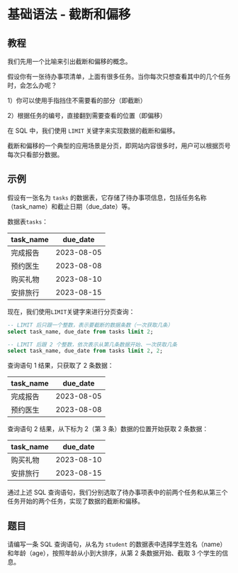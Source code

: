 # 基础语法 - 截断和偏移

## 教程

我们先用一个比喻来引出截断和偏移的概念。

假设你有一张待办事项清单，上面有很多任务。当你每次只想查看其中的几个任务时，会怎么办呢？

1）你可以使用手指挡住不需要看的部分（即截断）

2）根据任务的编号，直接翻到需要查看的位置（即偏移）



在 SQL 中，我们使用 `LIMIT` 关键字来实现数据的截断和偏移。

截断和偏移的一个典型的应用场景是分页，即网站内容很多时，用户可以根据页号每次只看部分数据。



## 示例
假设有一张名为 `tasks` 的数据表，它存储了待办事项信息，包括任务名称（task_name）和截止日期（due_date）等。

数据表`tasks`：

|    task_name   | due_date  |
|----------------|-----------|
|  完成报告      | 2023-08-05|
|  预约医生      | 2023-08-08|
|  购买礼物      | 2023-08-10|
|  安排旅行      | 2023-08-15|



现在，我们使用`LIMIT`关键字来进行分页查询：

```sql
-- LIMIT 后只跟一个整数，表示要截断的数据条数（一次获取几条）
select task_name, due_date from tasks limit 2;

-- LIMIT 后跟 2 个整数，依次表示从第几条数据开始、一次获取几条
select task_name, due_date from tasks limit 2, 2;
```



查询语句 1 结果，只获取了 2 条数据：

|   task_name   | due_date  |
|---------------|-----------|
|  完成报告      | 2023-08-05|
|  预约医生      | 2023-08-08|



查询语句 2 结果，从下标为 2（第 3 条）数据的位置开始获取 2 条数据：

|   task_name   | due_date  |
|---------------|-----------|
|  购买礼物      | 2023-08-10|
|  安排旅行      | 2023-08-15|



通过上述 SQL 查询语句，我们分别选取了待办事项表中的前两个任务和从第三个任务开始的两个任务，实现了数据的截断和偏移。



## 题目

请编写一条 SQL 查询语句，从名为 `student` 的数据表中选择学生姓名（name）和年龄（age），按照年龄从小到大排序，从第 2 条数据开始、截取 3 个学生的信息。
